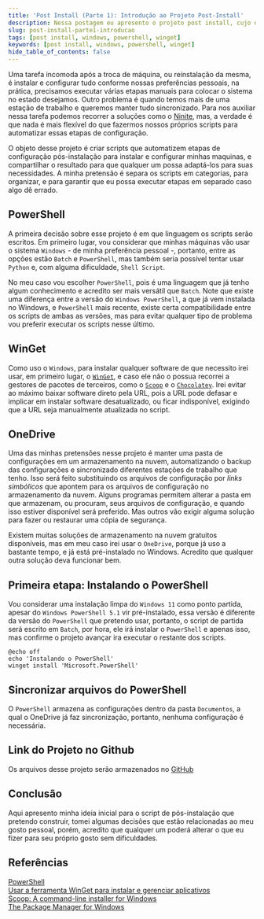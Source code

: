 ```yaml
---
title: 'Post Install (Parte 1): Introdução ao Projeto Post-Install'
description: Nessa postagem eu apresento o projeto post install, cujo objetivo é automatizar as etapas de pós-instalação do meu sistema, e a etapa de instalação do powershell.
slug: post-install-parte1-introducao
tags: [post install, windows, powershell, winget]
keywords: [post install, windows, powershell, winget]
hide_table_of_contents: false
---
```


Uma tarefa incomoda após a troca de máquina, ou reinstalação da mesma, é instalar e configurar tudo conforme nossas preferências pessoais, na prática, precisamos executar várias etapas manuais para colocar o sistema no estado desejamos. Outro problema é quando temos mais de uma estação de trabalho e queremos manter tudo sincronizado. Para nos auxiliar nessa tarefa podemos recorrer a soluções como o [Ninite](https://ninite.com/), mas, a verdade é que nada é mais flexível do que fazermos nossos próprios scripts para automatizar essas etapas de configuração.
 
O objeto desse projeto é criar scripts que automatizem etapas de configuração pós-instalação para instalar e configurar minhas maquinas, e compartilhar o resultado para que qualquer um possa adaptá-los para suas necessidades. A minha pretensão é separa os scripts em categorias, para organizar, e para garantir que eu possa executar etapas em separado caso algo dê errado.

<!-- truncate -->

## PowerShell

A primeira decisão sobre esse projeto é em que linguagem os scripts serão escritos. Em primeiro lugar, vou considerar que minhas máquinas vão usar o sistema `Windows` - de minha preferência pessoal -, portanto, entre as opções estão `Batch` e `PowerShell`, mas também seria possível tentar usar `Python` e, com alguma dificuldade, `Shell Script`.

No meu caso vou escolher `PowerShell`, pois é uma linguagem que já tenho algum conhecimento e acredito ser mais versátil que `Batch`. Note que existe uma diferença entre a versão do `Windows PowerShell`, a que já vem instalada no Windows, e `PowerShell` mais recente, existe certa compatibilidade entre os scripts de ambas as versões, mas para evitar qualquer tipo de problema vou preferir executar os scripts nesse último.

## WinGet

Como uso o `Windows`, para instalar qualquer software de que necessito irei usar, em primeiro lugar, o [`WinGet`](https://learn.microsoft.com/pt-br/windows/package-manager/winget/), e caso ele não o possua recorrei a gestores de pacotes de terceiros, como o [`Scoop`](https://scoop.sh/) e o [`Chocolatey`](https://chocolatey.org/). Irei evitar ao máximo baixar software direto pela URL, pois a URL pode defasar e implicar em instalar software desatualizado, ou ficar indisponível, exigindo que a URL seja manualmente atualizada no script.

## OneDrive

Uma das minhas pretensões nesse projeto é manter uma pasta de configurações em um armazenamento na nuvem, automatizando o backup das configurações e sincronizado diferentes estações de trabalho que tenho. Isso será feito substituindo os arquivos de configuração por *links simbólicos* que apontem para os arquivos de configuração no armazenamento da nuvem. Alguns programas permitem alterar a pasta em que armazenam, ou procuram, seus arquivos de configuração, e quando isso estiver disponível será preferido. Mas outros vão exigir alguma solução para fazer ou restaurar uma cópia de segurança.

Existem muitas soluções de armazenamento na nuvem gratuitos disponíveis, mas em meu caso irei usar o `OneDrive`, porque já uso a bastante tempo, e já está pré-instalado no Windows. Acredito que qualquer outra solução deva funcionar bem.

## Primeira etapa: Instalando o PowerShell

Vou considerar uma instalação limpa do `Windows 11` como ponto partida, apesar do `Windows PowerShell 5.1` vir pré-instalado, essa versão é diferente da versão do `PowerShell` que pretendo usar, portanto, o script de partida será escrito em `Batch`, por hora, ele irá instalar o `PowerShell` e apenas isso, mas confirme o projeto avançar ira executar o restante dos scripts.

```batch Install.bat
@echo off
echo 'Instalando o PowerShell'
winget install 'Microsoft.PowerShell'
```

## Sincronizar arquivos do PowerShell

O `PowerShell` armazena as configurações dentro da pasta `Documentos`, a qual o OneDrive já faz sincronização, portanto, nenhuma configuração é necessária.

## Link do Projeto no Github

Os arquivos desse projeto serão armazenados no [GitHub](https://github.com/jeancnasc/post-install)

## Conclusão

Aqui apresento minha ideia inicial para o script de pós-instalação que pretendo construir, tomei algumas decisões que estão relacionadas ao meu gosto pessoal, porém, acredito que qualquer um poderá alterar o que eu fizer para seu próprio gosto sem dificuldades. 

## Referências

[PowerShell](https://github.com/PowerShell/PowerShell)  
[Usar a ferramenta WinGet para instalar e gerenciar aplicativos](https://learn.microsoft.com/pt-br/windows/package-manager/winget/)  
[Scoop: A command-line installer for Windows](https://scoop.sh/)  
[The Package Manager for Windows](https://chocolatey.org/)